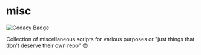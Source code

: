 # misc

[![Codacy Badge](https://api.codacy.com/project/badge/Grade/6be42f59c10040ba868da4a2b1c56c63)](https://www.codacy.com/app/dubovoy/misc?utm_source=github.com&utm_medium=referral&utm_content=duboviy/misc&utm_campaign=badger)

Collection of miscellaneous scripts for various purposes or "just things that don't deserve their own repo" :sunglasses:
